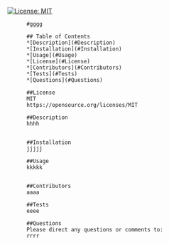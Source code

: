 [![License: MIT](https://img.shields.io/badge/License-MIT-yellow.svg)](https://opensource.org/licenses/MIT)
  
          #gggg

          ## Table of Contents
          *[Description](#Description)
          *[Installation](#Installation)
          *[Usage](#Usage)
          *[License](#License)
          *[Contributors](#Contributors)
          *[Tests](#Tests)
          *[Questions](#Questions)
          
          ##License
          MIT
          https://opensource.org/licenses/MIT
          
          ##Description
          hhhh
          

          ##Installation
          jjjjj

          ##Usage
          kkkkk


          ##Contributors
          aaaa

          ##Tests
          eeee

          ##Questions
          Please direct any questions or comments to:
          rrrr
          
